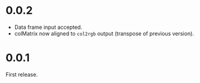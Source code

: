 
# 0.0.2

- Data frame input accepted.
- colMatrix now aligned to `col2rgb` output (transpose of previous version).

# 0.0.1

First release.